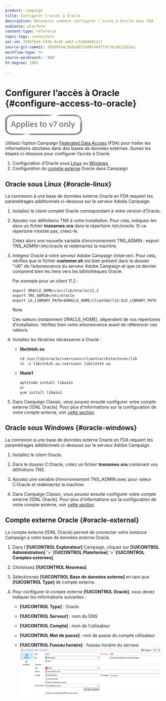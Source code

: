 ```yaml
---
product: campaign
title: Configurer l’accès à Oracle
description: Découvrez comment configurer l’accès à Oracle dans FDA
audience: platform
content-type: reference
topic-tags: connectors
exl-id: 320bfbb4-533b-4c45-a46f-c3c8dd68221f
source-git-commit: 20509f44c5b8e0827a09f44dffdf2ec9d11652a1
workflow-type: ht
source-wordcount: '368'
ht-degree: 100%

---
```


# Configurer l’accès à Oracle {#configure-access-to-oracle}

![](../../assets/v7-only.svg)

Utilisez l’option Campaign [Federated Data Access](../../installation/using/about-fda.md) (FDA) pour traiter les informations stockées dans des bases de données externes. Suivez les étapes ci-dessous pour configurer l’accès à Oracle.

1. Configuration d’Oracle sous [Linux](#oracle-linux) ou [Windows](#azure-windows)
1. Configuration du [compte externe](#oracle-external) Oracle dans Campaign

## Oracle sous Linux {#oracle-linux}

La connexion à une base de données externe Oracle en FDA requiert les paramétrages additionnels ci-dessous sur le serveur Adobe Campaign.

1. Installez le client complet Oracle correspondant à votre version d’Oracle.
1. Ajoutez vos définitions TNS à votre installation. Pour cela, indiquez-les dans un fichier **tnsnames.ora** dans le répertoire /etc/oracle. Si ce répertoire n’existe pas, créez-le.

   Créez alors une nouvelle variable d’environnement TNS_ADMIN : export TNS_ADMIN=/etc/oracle et redémarrez la machine.

1. Intégrez Oracle à votre serveur Adobe Campaign (nlserver). Pour cela, vérifiez que le fichier **customer.sh** est bien présent dans le dossier &quot;nl6&quot; de l’arborescence du serveur Adobe Campaign et que ce dernier comprend bien les liens vers les bibliothèques Oracle.

   Par exemple pour un client 11.2 :

   ```
   export ORACLE_HOME=/usr/lib/oracle/11.2
   export TNS_ADMIN=/etc/oracle
   export LD_LIBRARY_PATH=$ORACLE_HOME/client64/lib:$LD_LIBRARY_PATH
   ```

   >[!NOTE]
   >
   >Ces valeurs (notamment ORACLE_HOME), dépendent de vos répertoires d’installation. Vérifiez bien votre arborescence avant de référencer ces valeurs.

1. Installez les librairies nécessaires à Oracle :

   * **libclntsh.so**

      ```
      cd /usr/lib/oracle/<version>/client<architecture>/lib
      ln -s libclntsh.so.<version> libclntsh.so
      ```

   * **libaio1**

      ```
      aptitude install libaio1
      or
      yum install libaio1
      ```

1. Dans Campaign Classic, vous pouvez ensuite configurer votre compte externe [!DNL Oracle]. Pour plus d’informations sur la configuration de votre compte externe, voir [cette section](#oracle-external).

## Oracle sous Windows {#oracle-windows}

La connexion à une base de données externe Oracle en FDA requiert les paramétrages additionnels ci-dessous sur le serveur Adobe Campaign.

1. Installez le client Oracle.

1. Dans le dossier C:Oracle, créez un fichier **tnsnames.ora** contenant vos définitions TNS.

1. Ajoutez une variable d’environnement TNS_ADMIN avec pour valeur C:Oracle et redémarrez la machine.

1. Dans Campaign Classic, vous pouvez ensuite configurer votre compte externe [!DNL Oracle]. Pour plus d’informations sur la configuration de votre compte externe, voir [cette section](#oracle-external).

## Compte externe Oracle {#oracle-external}

Le compte externe [!DNL Oracle] permet de connecter votre instance Campaign à votre base de données externe Oracle.

1. Dans l&#39;**[!UICONTROL Explorateur]** Campaign, cliquez sur **[!UICONTROL Administration]** &#39;>&#39; **[!UICONTROL Plateforme]** &#39;>&#39; **[!UICONTROL Comptes externes]**.

1. Choisissez **[!UICONTROL Nouveau]**.

1. Sélectionnez **[!UICONTROL Base de données externe]** en tant que **[!UICONTROL Type]** de compte externe.

1. Pour configurer le compte externe **[!UICONTROL Oracle]**, vous devez indiquer les informations suivantes :

   * **[!UICONTROL Type]** : Oracle

   * **[!UICONTROL Serveur]** : nom du DNS

   * **[!UICONTROL Compte]** : nom de l’utilisateur

   * **[!UICONTROL Mot de passe]** : mot de passe du compte utilisateur

   * **[!UICONTROL Fuseau horaire]** : fuseau horaire du serveur
   ![](assets/oracle_config.png)
